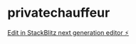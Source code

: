 # privatechauffeur

[Edit in StackBlitz next generation editor ⚡️](https://stackblitz.com/~/github.com/hgdyvuzHF/privatechauffeur)
